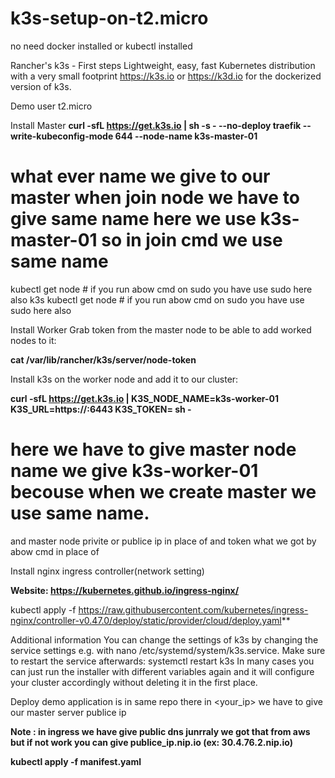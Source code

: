 # k3s-setup-on-t2.micro

no need docker installed or kubectl installed 

Rancher's k3s - First steps
Lightweight, easy, fast Kubernetes distribution with a very small footprint
https://k3s.io or https://k3d.io for the dockerized version of k3s.

Demo
user t2.micro 

Install Master
**curl -sfL https://get.k3s.io | sh -s - --no-deploy traefik --write-kubeconfig-mode 644 --node-name k3s-master-01**

# what ever name we give to our master when join node we have to give same name here we use k3s-master-01 so in join cmd we use same name 

kubectl get  node      # if you run abow cmd on sudo you have use sudo here also 
k3s kubectl get node   # if you run abow cmd on sudo you have use sudo here also

Install Worker
Grab token from the master node to be able to add worked nodes to it:

**cat /var/lib/rancher/k3s/server/node-token**

Install k3s on the worker node and add it to our cluster:

**curl -sfL https://get.k3s.io | K3S_NODE_NAME=k3s-worker-01 K3S_URL=https://<IP>:6443 K3S_TOKEN=<TOKEN> sh -**
  
# here we have to give master node name we give k3s-worker-01 becouse when we create master we use same name.
  and master node privite or publice ip in place of <ip> and token what we got by abow cmd in place of <TOKEN> 

Install nginx ingress controller(network setting)
  
**Website: https://kubernetes.github.io/ingress-nginx/**
  
kubectl apply -f https://raw.githubusercontent.com/kubernetes/ingress-nginx/controller-v0.47.0/deploy/static/provider/cloud/deploy.yaml**
  
Additional information
You can change the settings of k3s by changing the service settings e.g. with nano /etc/systemd/system/k3s.service.
Make sure to restart the service afterwards: systemctl restart k3s
In many cases you can just run the installer with different variables again and it will configure your cluster accordingly without deleting it in the first place.

Deploy demo application is in same repo there in <your_ip> we have to give our master server publice ip 

 **Note : in ingress we have give public dns junrraly we got that from aws but if not work you can give publice_ip.nip.io (ex: 30.4.76.2.nip.io)**
  
**kubectl apply -f manifest.yaml**
